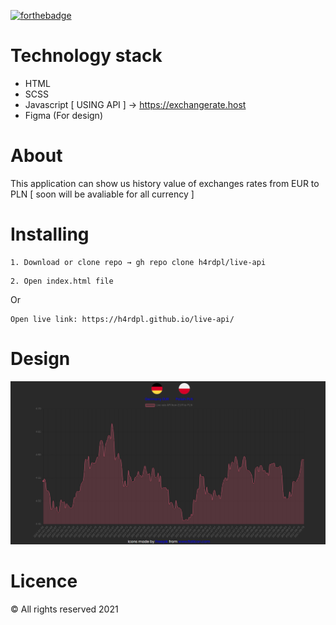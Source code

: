 [![forthebadge](https://forthebadge.com/images/badges/built-with-love.svg)](https://forthebadge.com)


Technology stack
======

* HTML
* SCSS
* Javascript [ USING API ] → https://exchangerate.host
* Figma (For design)

About
======

This application can show us history value of exchanges rates from EUR to PLN [ soon will be avaliable for all currency ]

Installing
======

```
1. Download or clone repo → gh repo clone h4rdpl/live-api
```

```
2. Open index.html file
```

Or
```
Open live link: https://h4rdpl.github.io/live-api/
```

Design
======

![alt text](https://github.com/h4rdPL/live-api/blob/master/converter.png)



Licence
======

&copy; All rights reserved 2021



